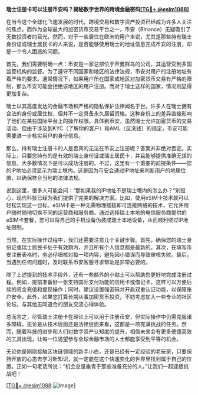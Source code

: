 **瑞士注册卡可以注册币安吗？揭秘数字世界的跨境金融密码[[TG💪+ @esim1088](https://t.me/s/esim1088)]**

在当今这个全球化飞速发展的时代，跨境交易和数字资产投资已经成为许多人关注的焦点。而作为全球最大的加密货币交易平台之一，币安（Binance）无疑吸引了无数投资者的目光。然而，对于一些居住在欧洲的用户来说，尤其是那些持有瑞士身份证或瑞士居民卡的人来说，是否能够使用瑞士的地址信息完成币安的注册，却是一个令人困惑的问题。

首先，我们需要明确一点：币安是一家总部位于开曼群岛的公司，其运营受到多国监管机构的监督。为了遵守不同国家和地区的法律法规，币安对用户的注册地址有着严格的要求。通常情况下，如果用户所在国家或地区对加密货币交易有严格的限制，那么币安可能会拒绝该地区的用户注册。而对于瑞士这样的国家，情况则显得更加复杂。

瑞士以其高度发达的金融市场和严格的隐私保护法律闻名于世。许多人在瑞士拥有合法的身份或居住权，但并不一定具备永久居留资格。这种身份上的差异直接影响了他们在某些国际平台上的操作权限。具体到币安，虽然瑞士允许加密货币的交易活动，但由于涉及到KYC（了解你的客户）和AML（反洗钱）的规定，币安可能需要进一步核实用户的身份信息。

那么，持有瑞士注册卡的人是否真的无法在币安上注册呢？答案并非绝对否定。实际上，只要您持有的是有效的瑞士身份证或瑞士居民卡，并且能够提供准确无误的信息，大多数情况下是可以成功注册的。不过，这里有一个重要的前提条件——您的IP地址必须显示为瑞士境内。这是因为币安会通过IP地址来判断用户的地理位置，以确保符合当地的法律法规。

说到这里，很多人可能会问：“那如果我的IP地址不是瑞士境内的怎么办？”别担心，现代科技已经为我们提供了完美的解决方案。比如，使用eSIM卡技术就可以轻松实现这一目标。eSIM卡是一种无需物理插拔即可连接网络的技术，它允许用户随时随地切换不同的运营商和服务商。通过选择瑞士本地的电信服务商提供的eSIM卡套餐，您可以将自己的手机设备伪装成瑞士本地设备，从而顺利绕过IP地址限制。

当然，在实际操作过程中，我们还需要注意几个关键步骤。首先，确保您的瑞士身份证或瑞士居民卡处于有效期内，并且所有个人信息都是最新的。其次，在填写币安注册表格时，务必仔细核对每一项内容，避免因小错误而导致审核失败。最后，当遇到任何问题时，及时联系币安客服寻求帮助是非常必要的。

除了上述提到的技术手段外，还有一些额外的小贴士可以帮助您更好地完成注册过程。例如，提前准备好一张支持国际支付功能的信用卡或借记卡，这样可以方便后续的资金充值和提现操作；同时，建议设置强密码并开启双重认证功能，以保障账户安全。此外，如果您打算长期从事加密货币投资，不妨考虑加入一些专业的社区论坛，与其他志同道合的朋友交流心得体验。

总而言之，尽管瑞士注册卡在理论上可以用于注册币安，但实际操作中仍需克服诸多障碍。无论是从技术层面还是法律层面来看，这都是一项充满挑战的任务。然而，随着科技的进步和人们对数字资产认知度的提升，相信未来会有更多便捷高效的工具出现，让每一位渴望参与全球金融市场的人士都能享受到平等的机会。

无论你是刚刚接触区块链领域的新手小白，还是已经有一定经验的老玩家，只要保持开放的心态去学习新知识，就一定能在这个快速变化的世界里找到属于自己的位置。正如一句老话所说：“机会总是垂青于那些准备充分的人。”让我们一起迎接挑战吧！

[[TG💪+ @esim1088](https://t.me/s/esim1088) ![Image](https://i.postimg.cc/4NQfJmqS/Snipaste-2025-05-13-00-14-12.png)]